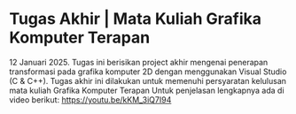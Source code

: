 # Tugas Akhir | Mata Kuliah Grafika Komputer Terapan
12 Januari 2025. Tugas ini berisikan project akhir mengenai penerapan transformasi pada grafika komputer 2D dengan menggunakan Visual Studio (C & C++). Tugas akhir ini dilakukan untuk memenuhi persyaratan kelulusan mata kuliah Grafika Komputer Terapan
Untuk penjelasan lengkapnya ada di video berikut:
https://youtu.be/kKM_3iQ7I94
